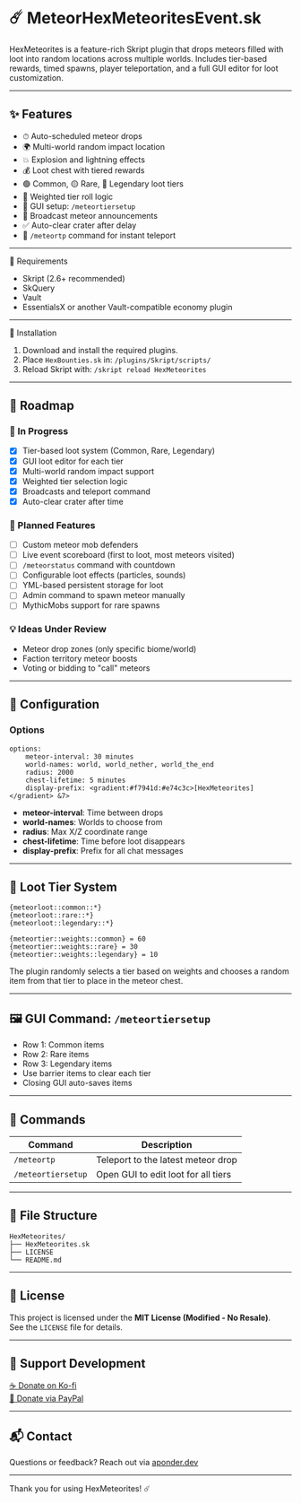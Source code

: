 # ☄️ MeteorHexMeteoritesEvent.sk

HexMeteorites is a feature-rich Skript plugin that drops meteors filled with loot into random locations across multiple worlds. Includes tier-based rewards, timed spawns, player teleportation, and a full GUI editor for loot customization.

---

## ✨ Features

- ⏱ Auto-scheduled meteor drops
- 🌍 Multi-world random impact location
- 💥 Explosion and lightning effects
- 💰 Loot chest with tiered rewards
- 🟢 Common, 🟡 Rare, 🔴 Legendary loot tiers
- 🧠 Weighted tier roll logic
- 🧱 GUI setup: `/meteortiersetup`
- 📢 Broadcast meteor announcements
- ✅ Auto-clear crater after delay
- 🧭 `/meteortp` command for instant teleport

---

🔧 Requirements

- Skript (2.6+ recommended)
- SkQuery
- Vault
- EssentialsX or another Vault-compatible economy plugin

---

📁 Installation

1. Download and install the required plugins.
2. Place `HexBounties.sk` in:
   `/plugins/Skript/scripts/`
3. Reload Skript with:
   `/skript reload HexMeteorites`

---

## 🚧 Roadmap

### 🔨 In Progress
- [x] Tier-based loot system (Common, Rare, Legendary)
- [x] GUI loot editor for each tier
- [x] Multi-world random impact support
- [x] Weighted tier selection logic
- [x] Broadcasts and teleport command
- [x] Auto-clear crater after time

### 📝 Planned Features
- [ ] Custom meteor mob defenders
- [ ] Live event scoreboard (first to loot, most meteors visited)
- [ ] `/meteorstatus` command with countdown
- [ ] Configurable loot effects (particles, sounds)
- [ ] YML-based persistent storage for loot
- [ ] Admin command to spawn meteor manually
- [ ] MythicMobs support for rare spawns

### 💡 Ideas Under Review
- Meteor drop zones (only specific biome/world)
- Faction territory meteor boosts
- Voting or bidding to "call" meteors

---

## 🔧 Configuration

### Options

```skript
options:
    meteor-interval: 30 minutes
    world-names: world, world_nether, world_the_end
    radius: 2000
    chest-lifetime: 5 minutes
    display-prefix: <gradient:#f7941d:#e74c3c>[HexMeteorites]</gradient> &7> 
```

- **meteor-interval**: Time between drops
- **world-names**: Worlds to choose from
- **radius**: Max X/Z coordinate range
- **chest-lifetime**: Time before loot disappears
- **display-prefix**: Prefix for all chat messages

---

## 🧪 Loot Tier System

```skript
{meteorloot::common::*}
{meteorloot::rare::*}
{meteorloot::legendary::*}
```

```skript
{meteortier::weights::common} = 60
{meteortier::weights::rare} = 30
{meteortier::weights::legendary} = 10
```

The plugin randomly selects a tier based on weights and chooses a random item from that tier to place in the meteor chest.

---

## 🖼 GUI Command: `/meteortiersetup`

- Row 1: Common items
- Row 2: Rare items
- Row 3: Legendary items
- Use barrier items to clear each tier
- Closing GUI auto-saves items

---

## 📜 Commands

| Command | Description |
|--------|-------------|
| `/meteortp` | Teleport to the latest meteor drop |
| `/meteortiersetup` | Open GUI to edit loot for all tiers |

---

## 📂 File Structure

```plaintext
HexMeteorites/
├── HexMeteorites.sk
├── LICENSE
└── README.md
```

---

## 📝 License

This project is licensed under the **MIT License (Modified - No Resale)**.  
See the `LICENSE` file for details.

---

## 💖 Support Development

[☕ Donate on Ko-fi](https://ko-fi.com/wazupbutrcup)  
[💸 Donate via PayPal](https://www.paypal.com/donate/?business=6TUCF33LPY9K2&no_recurring=0&item_name=Development+and+Coding+Features&currency_code=USD)

---

## 📬 Contact

Questions or feedback? Reach out via [aponder.dev](mailto:aponder.dev)

---

Thank you for using HexMeteorites! ☄️
